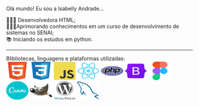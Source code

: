 Olá mundo! Eu sou a Isabelly Andrade...

  👩🏻‍💻 Desenvolvedora HTML; <br>
  👩🏻‍🎓Aprimorando conhecimentos em um curso de desenvolvimento de sistemas no SENAI; <br>
  📚 Iniciando os estudos em python. 
  
  <hr>
  Blibliotecas, linguagens e plataformas utilizadas: <br> 
  <div style="display: inline_block"> 
    <img alt="HTML" height="50" width="60" src="https://raw.githubusercontent.com/devicons/devicon/master/icons/html5/html5-original.svg">
    <img alt="CSS" height="50" width="60" src="https://raw.githubusercontent.com/devicons/devicon/master/icons/css3/css3-original.svg">
    <img alt="JS" height="50" width="60" src="https://raw.githubusercontent.com/devicons/devicon/master/icons/javascript/javascript-original.svg">
    <img alt="REACT" height="50" width="60" src="https://raw.githubusercontent.com/devicons/devicon/master/icons/react/react-original.svg">
    <img alt="PHP" height="50" width="60" src="https://raw.githubusercontent.com/devicons/devicon/master/icons/php/php-original.svg">
    <img alt="Bootstrap" height="50" width="60" src="https://raw.githubusercontent.com/devicons/devicon/master/icons/bootstrap/bootstrap-original.svg">
    <img alt="Bootstrap" height="50" width="60" src="https://raw.githubusercontent.com/devicons/devicon/master/icons/figma/figma-original.svg">
    <img alt="Canva" height="50" width="60" src="https://raw.githubusercontent.com/devicons/devicon/master/icons/canva/canva-original.svg">
    <img alt="Gimp" height="50" width="60" src="https://raw.githubusercontent.com/devicons/devicon/master/icons/gimp/gimp-original.svg">
    <img alt="Word Press" height="50" width="60" src="https://raw.githubusercontent.com/devicons/devicon/master/icons/wordpress/wordpress-original.svg">
    <img alt="SQL" height="50" width="60" src="https://raw.githubusercontent.com/devicons/devicon/master/icons/mysql/mysql-original.svg">
  </div>
